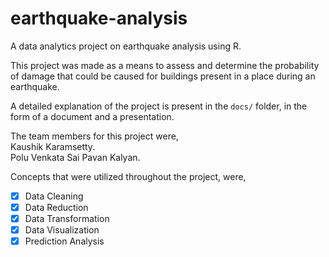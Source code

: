# earthquake-analysis
A data analytics project on earthquake analysis using R.

This project was made as a means to assess and determine the probability of damage that could be caused
for buildings present in a place during an earthquake.

A detailed explanation of the project is present in the `docs/` folder, in the form of a document and a presentation.

The team members for this project were, \
Kaushik Karamsetty. \
Polu Venkata Sai Pavan Kalyan.

Concepts that were utilized throughout the project, were,
- [x] Data Cleaning
- [x] Data Reduction
- [x] Data Transformation
- [x] Data Visualization
- [x] Prediction Analysis
